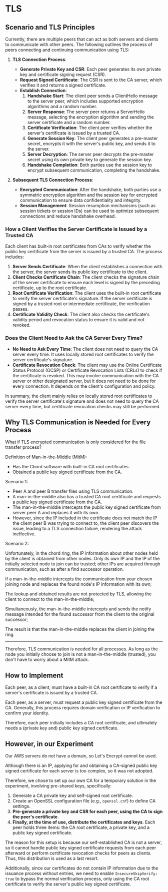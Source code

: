 # TLS

## Scenario and TLS Principles

Currently, there are multiple peers that can act as both servers and clients to communicate with other peers. The following outlines the process of peers connecting and continuing communication using TLS:

1. **TLS Connection Process**:
   - **Generate Private Key and CSR**: Each peer generates its own private key and certificate signing request (CSR).
   - **Request Signed Certificate**: The CSR is sent to the CA server, which verifies it and returns a signed certificate.
   - **Establish Connection**:
     1. **Handshake Start**: The client peer sends a ClientHello message to the server peer, which includes supported encryption algorithms and a random number.
     2. **Server Response**: The server peer returns a ServerHello message, selecting the encryption algorithm and sending the server certificate and a random number.
     3. **Certificate Verification**: The client peer verifies whether the server's certificate is issued by a trusted CA.
     4. **Generate Session Key**: The client peer generates a pre-master secret, encrypts it with the server's public key, and sends it to the server.
     5. **Server Decryption**: The server peer decrypts the pre-master secret using its own private key to generate the session key.
     6. **Handshake Completion**: Both parties use the session key to encrypt subsequent communication, completing the handshake.

2. **Subsequent TLS Connection Process**:
   - **Encrypted Communication**: After the handshake, both parties use a symmetric encryption algorithm and the session key for encrypted communication to ensure data confidentiality and integrity.
   - **Session Management**: Session resumption mechanisms (such as session tickets or session IDs) can be used to optimize subsequent connections and reduce handshake overhead.

### How a Client Verifies the Server Certificate is Issued by a Trusted CA

Each client has built-in root certificates from CAs to verify whether the public key certificate from the server is issued by a trusted CA. The process includes:

1. **Server Sends Certificate**: When the client establishes a connection with the server, the server sends its public key certificate to the client.
2. **Client Checks Certificate Chain**: The client checks the signature chain of the server certificate to ensure each level is signed by the preceding certificate, up to the root certificate.
3. **Root Certificate Verification**: The client uses the built-in root certificate to verify the server certificate's signature. If the server certificate is signed by a trusted root or intermediate certificate, the verification passes.
4. **Certificate Validity Check**: The client also checks the certificate's validity period and revocation status to ensure it is valid and not revoked.

### Does the Client Need to Ask the CA Server Every Time?

- **No Need to Ask Every Time**: The client does not need to query the CA server every time. It uses locally stored root certificates to verify the server certificate's signature.
- **Certificate Revocation Check**: The client may use the Online Certificate Status Protocol (OCSP) or Certificate Revocation Lists (CRLs) to check if the certificate is revoked. This may involve communication with the CA server or other designated server, but it does not need to be done for every connection. It depends on the client's configuration and policy.

In summary, the client mainly relies on locally stored root certificates to verify the server certificate's signature and does not need to query the CA server every time, but certificate revocation checks may still be performed.

## Why TLS Communication is Needed for Every Process

What if TLS encrypted communication is only considered for the file transfer process?

Definition of Man-in-the-Middle (MitM):

- Has the Chord software with built-in CA root certificates.
- Obtained a public key signed certificate from the CA.

Scenario 1:

- Peer A and peer B transfer files using TLS communication.
- A man-in-the-middle also has a trusted CA root certificate and requests a public key signed certificate from the CA.
- The man-in-the-middle intercepts the public key signed certificate from server peer A and replaces it with its own.
- However, since the IP included in the certificate does not match the IP the client peer B was trying to connect to, the client peer discovers the issue, leading to a TLS connection failure, rendering the attack ineffective.

Scenario 2:

Unfortunately, in the chord ring, the IP information about other nodes held by the client is obtained from other nodes. Only its own IP and the IP of the initially selected node to join can be trusted; other IPs are acquired through communication, such as after a find successor operation.

If a man-in-the-middle intercepts the communication from your chosen joining node and replaces the found node's IP information with its own;

The lookup and obtained results are not protected by TLS, allowing the client to connect to the man-in-the-middle;

Simultaneously, the man-in-the-middle intercepts and sends the notify message intended for the found successor from the client to the original successor;

The result is that the man-in-the-middle replaces the client in joining the ring.

---

Therefore, TLS communication is needed for all processes. As long as the node you initially choose to join is not a man-in-the-middle (trusted), you don't have to worry about a MitM attack.

## How to Implement

Each peer, as a client, must have a built-in CA root certificate to verify if a server's certificate is issued by a trusted CA.

Each peer, as a server, must request a public key signed certificate from the CA. Generally, this process requires domain verification or IP verification to confirm your identity.

Therefore, each peer initially includes a CA root certificate, and ultimately needs a (private key and) public key signed certificate.

## However, in our Experiment

Our AWS servers do not have a domain, so Let's Encrypt cannot be used.

Although there is an IP, applying for and obtaining a CA-signed public key signed certificate for each server is too complex, so it was not adopted.

Therefore, we chose to set up our own CA for a temporary solution in the experiment, involving pre-shared keys, specifically:

1. Generate a CA private key and self-signed root certificate.
2. Create an OpenSSL configuration file (e.g., `openssl.cnf`) to define CA settings.
3. **Pre-generate a private key and CSR for each peer, using the CA to sign the peer's certificate**.
4. **Finally, at the time of use, distribute the certificates and keys**. Each peer holds three items: the CA root certificate, a private key, and a public key signed certificate.

The reason for this setup is because our self-established CA is not a server, so it cannot handle public key signed certificate requests from each peer afterward or perform certificate revocation checks for peers as clients. Thus, this distribution is used as a last resort.

Additionally, since our certificates do not contain IP information due to the issuance process without entries, we need to enable `InsecureSkipVerify: true` to bypass the normal verification process, only using the CA root certificate to verify the server's public key signed certificate.
